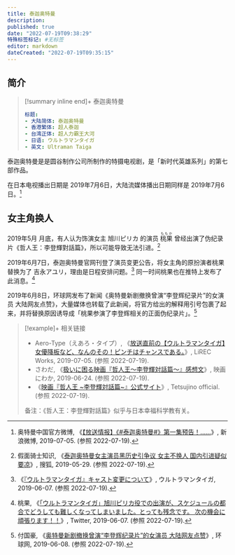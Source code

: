 ```yaml
---
title: 泰迦奥特曼
description:
published: true
date: "2022-07-19T09:38:29"
特殊标签标记: #无标签
editor: markdown
dateCreated: "2022-07-19T09:35:15"
---
```


## 简介

> [!summary inline end]+ 泰迦奥特曼
>
> ```yaml
> 标题:
> - 大陆简体: 泰迦奥特曼
> - 香港繁体: 超人泰迦
> - 台湾正体: 超人力霸王大河
> - 日语: ウルトラマンタイガ
> - 英文: Ultraman Taiga
> ```

泰迦奥特曼是是圆谷制作公司所制作的特摄电视剧，是「新时代英雄系列」的第七部作品。

在日本电视播出日期是 2019年7月6日，大陆流媒体播出日期同样是 2019年7月6日。[^k7lbS]

[^k7lbS]: 奥特曼中国官方微博, 《[【放送情报】《#泰迦奥特曼#》第一集预告！……](https://archive.ph/k7lbS "https://weibo.com/2032534365/HC5wy3k2k")》, 新浪微博, 2019-07-05. (参照 2022-07-19).

## 女主角换人

2019年5月 月底，有人认为饰演女主 旭川ピリカ 的演员 <ruby>桃果<rp>(</rp><rt>ももか</rt><rp>)</rp></ruby> 曾经出演了伪纪录片《哲人王：李登輝對話篇》，所以可能导致无法引进。[^317215050_705099]

[^317215050_705099]: 假面骑士知识, 《[泰迦奥特曼女主演员黑历史引争议 女主不换人 国内引进疑似要凉](https://web.archive.org/web/20220719022747/https://www.sohu.com/a/317215050_705099)》, 搜狐, 2019-05-29. (参照 2022-07-19).

2019年6月7日，泰迦奥特曼官网刊登了演员变更公告，将女主角的原扮演者桃果替换为了 吉永アユリ，理由是日程安排问题。[^453] 同一时间桃果也在推特上发布了此消息。[^1136922939566174208]

[^453]: 《[『ウルトラマンタイガ』キャスト変更について](https://web.archive.org/web/20220326212512/https://m-78.jp/taiga/post-453/)》, ウルトラマンタイガ, 2019-06-07. (参照 2022-07-19).

[^1136922939566174208]: 桃果, 《[「ウルトラマンタイガ」旭川ピリカ役での出演が、スケジュールの都合でどうしても難しくなってしまいました。とっても残念です。 次の機会に頑張ります！！](https://web.archive.org/web/20220719032840/https://twitter.com/momoka_825_/status/1136922939566174208)》, Twitter, 2019-06-07. (参照 2022-07-19).

2019年6月8日，环球网发布了新闻《奥特曼新剧撤换曾演“李登辉纪录片”的女演员 大陆网友点赞》，大量媒体也转载了此新闻，将官方给出的解释用引号包裹了起来，并将替换原因诱导成「桃果参演了李登辉相关的正面伪纪录片」。[^SSw1I]

[^SSw1I]: 付国豪, 《[奥特曼新剧撤换曾演“李登辉纪录片”的女演员 大陆网友点赞](https://archive.ph/SSw1I "https://taiwan.huanqiu.com/article/9CaKrnKkOC8")》, 环球网, 2019-06-08. (参照 2022-07-19).

> [!example]+ 相关链接
>
> +   Aero-Type（えあろ・タイプ）, 《[放送直前の【ウルトラマンタイガ】女優降板など、なんのその！ピンチはチャンスである。](https://web.archive.org/web/20210622051710/https://lirecworks.com/2019/07/05/post-1663/)》, LiREC Works, 2019-07-05. (参照 2022-07-19).
> +   さわだ, 《[扱いに困る映画『哲人王～李登輝対話篇～』感想文](https://web.archive.org/web/20210511201104/https://www.niwaka-movie.com/archives/10507)》, 映画にわか, 2019-06-24. (参照 2022-07-19).
> +   《[映画『哲人王 ~李登輝対話篇~』公式サイト](https://web.archive.org/web/20220417090043/https://www.tetsujino.com/)》, Tetsujino official. (参照 2022-07-19).
>
> 备注：《哲人王：李登輝對話篇》似乎与日本幸福科学教有关。
